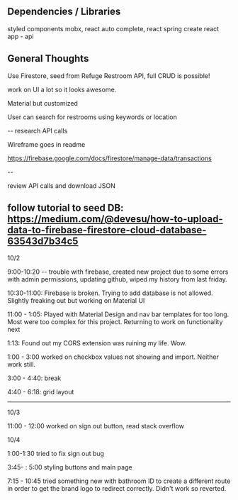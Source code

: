 ## Dependencies / Libraries

styled components
mobx, react auto complete, react spring
create react app - api

## General Thoughts

Use Firestore, seed from Refuge Restroom API, full CRUD is possible!

work on UI a lot so it looks awesome.

Material but customized

User can search for restrooms using keywords or location

-- research API calls

Wireframe goes in readme

https://firebase.google.com/docs/firestore/manage-data/transactions

--

<!-- The core Firebase JS SDK is always required and must be listed first -->
<script src="/__/firebase/7.21.1/firebase-app.js"></script>

<!-- TODO: Add SDKs for Firebase products that you want to use
     https://firebase.google.com/docs/web/setup#available-libraries -->
<script src="/__/firebase/7.21.1/firebase-analytics.js"></script>

<!-- Initialize Firebase -->
<script src="/__/firebase/init.js"></script>

review API calls and download JSON

## follow tutorial to seed DB: https://medium.com/@devesu/how-to-upload-data-to-firebase-firestore-cloud-database-63543d7b34c5

10/2

9:00-10:20 -- trouble with firebase, created new project due to some errors with admin permissions, updating github, wiped my history from last friday.

10:30-11:00: Firebase is broken. Trying to add database is not allowed. Slightly freaking out but working on Material UI

11:00 - 1:05: Played with Material Design and nav bar templates for too long. Most were too complex for this project. Returning to work on functionality next

1:13: Found out my CORS extension was ruining my life. Wow.

1:00 - 3:00 worked on checkbox values not showing and import. Neither work still.

3:00 - 4:40: break

4:40 - 6:18: grid layout

---

10/3

11:00 - 12:00 worked on sign out button, read stack overflow

10/4

1:00-1:30 tried to fix sign out bug

3:45- : 5:00 styling buttons and main page

7:15 - 10:45 tried something new with bathroom ID to create a different route in order to get the brand logo to redirect correctly. Didn't work so reverted.
